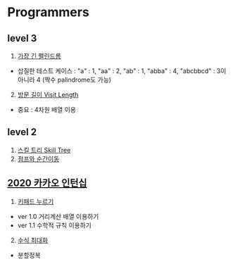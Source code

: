 # Programmers

## level 3

1. [가장 긴 펠린드롬](https://programmers.co.kr/learn/courses/30/lessons/12904/)
- 삽질한 테스트 케이스 : "a" : 1, "aa" : 2, "ab" : 1, "abba" : 4, "abcbbcd" : 3이 아니라 4 (짝수 palindrome도 가능)
2. [방문 길이 Visit Length](https://programmers.co.kr/learn/courses/30/lessons/49994)
- 중요 : 4차원 배열 이용

## level 2
1. [스킬 트리 Skill Tree](https://programmers.co.kr/learn/courses/30/lessons/49993)
2. [점프와 순간이동](https://programmers.co.kr/learn/courses/30/lessons/12980)


## [2020 카카오 인턴십](https://programmers.co.kr/learn/challenges?selected_part_id=18498)
1. [키패드 누르기](https://programmers.co.kr/learn/courses/30/lessons/67256)
- ver 1.0 거리계산 배열 이용하기
- ver 1.1 수학적 규칙 이용하기

2. [수식 최대화](https://programmers.co.kr/learn/courses/30/lessons/67257)
- 분할정복
